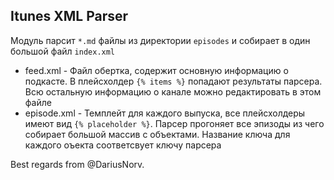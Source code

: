 ## Itunes XML Parser

Модуль парсит `*.md` файлы из директории `episodes` и собирает в один большой файл `index.xml`

- feed.xml  - Файл обертка, содержит основную информацию о подкасте.
В плейсхолдер `{% items %}` попадают результаты парсера. Всю остальную информацию о канале можно редактировать в этом файле
- episode.xml     - Темплейт для каждого выпуска, все плейсхолдеры имеют вид `{% placeholder %}`. Парсер прогоняет все эпизоды из чего собирает большой массив с объектами. Название ключа для каждого оъекта соответсвует ключу парсера

Best regards from @DariusNorv.
